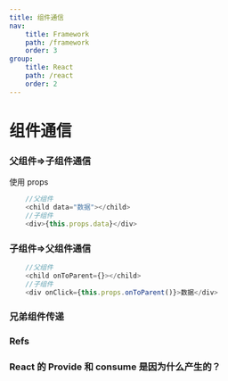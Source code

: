 ```yaml
---
title: 组件通信
nav:
    title: Framework
    path: /framework
    order: 3
group:
    title: React
    path: /react
    order: 2
---
```


# 组件通信

### 父组件=>子组件通信

使用 props

```js
    //父组件
    <child data="数据"></child>
    //子组件
    <div>{this.props.data}</div>
```

### 子组件=>父组件通信

```js
    //父组件
    <child onToParent={}></child>
    //子组件
    <div onClick={this.props.onToParent()}>数据</div>
```

### 兄弟组件传递

### Refs

### React 的 Provide 和 consume 是因为什么产生的？
